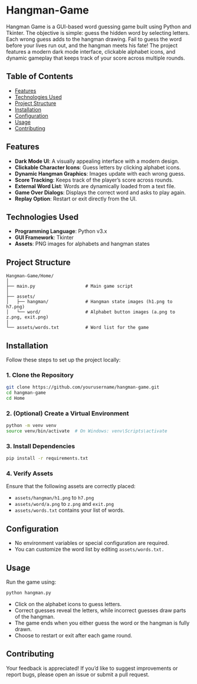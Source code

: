 

# **Hangman-Game**

Hangman Game is a GUI-based word guessing game built using Python and Tkinter. The objective is simple: guess the hidden word by selecting letters. Each wrong guess adds to the hangman drawing. Fail to guess the word before your lives run out, and the hangman meets his fate!
The project features a modern dark mode interface, clickable alphabet icons, and dynamic gameplay that keeps track of your score across multiple rounds.

## **Table of Contents**
- [Features](#features)
- [Technologies Used](#technologies-used)
- [Project Structure](#project-structure)
- [Installation](#installation)
- [Configuration](#configuration)
- [Usage](#usage)
- [Contributing](#Contributing)

## **Features**  
- **Dark Mode UI**: A visually appealing interface with a modern design.  
- **Clickable Character Icons**: Guess letters by clicking alphabet icons.  
- **Dynamic Hangman Graphics**: Images update with each wrong guess.  
- **Score Tracking**: Keeps track of the player’s score across rounds.  
- **External Word List**: Words are dynamically loaded from a text file.  
- **Game Over Dialogs**: Displays the correct word and asks to play again.  
- **Replay Option**: Restart or exit directly from the UI.  

## **Technologies Used**
- **Programming Language**: Python v3.x
- **GUI Framework**: Tkinter
- **Assets**: PNG images for alphabets and hangman states

## **Project Structure**
```
Hangman-Game/Home/
│
├── main.py                   # Main game script
│
├── assets/
│   ├── hangman/              # Hangman state images (h1.png to h7.png)
│   └── word/                 # Alphabet button images (a.png to z.png, exit.png)
│
└── assets/words.txt          # Word list for the game
```


## **Installation**
Follow these steps to set up the project locally:

### **1. Clone the Repository**
```bash
git clone https://github.com/yourusername/hangman-game.git
cd hangman-game
cd Home
```

### **2. (Optional) Create a Virtual Environment**
```bash
python -m venv venv
source venv/bin/activate  # On Windows: venv\Scripts\activate
```

### **3. Install Dependencies**
```bash
pip install -r requirements.txt
```

### **4. Verify Assets**
Ensure that the following assets are correctly placed:
- `assets/hangman/h1.png` to `h7.png`
- `assets/word/a.png` to `z.png` and `exit.png`
- `assets/words.txt` contains your list of words.

## **Configuration**
- No environment variables or special configuration are required.
- You can customize the word list by editing `assets/words.txt.`

## **Usage**
Run the game using:
```bash
python hangman.py
```
- Click on the alphabet icons to guess letters.
- Correct guesses reveal the letters, while incorrect guesses draw parts of the hangman.
- The game ends when you either guess the word or the hangman is fully drawn.
- Choose to restart or exit after each game round.

## **Contributing**
Your feedback is appreciated!
If you’d like to suggest improvements or report bugs, please open an issue or submit a pull request.
